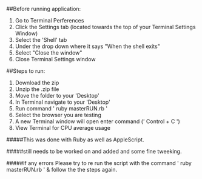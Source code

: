 
##Before running application:

1. Go to Terminal Perferences
2. Click the Settings tab (located towards the top of your Terminal Settings Window)
3. Select the 'Shell' tab
4. Under the drop down where it says "When the shell exits"
5. Select "Close the window"
6. Close Terminal Settings window


##Steps to run:

1. Download the zip
2. Unzip the .zip file
3. Move the folder to your 'Desktop'
4. In Terminal navigate to your 'Desktop'
5. Run command ' ruby masterRUN.rb '
6. Select the browser you are testing
7. A new Terminal window will open enter command (' Control + C ')
8. View Terminal for CPU average usage

#####This was done with Ruby as well as AppleScript.

#####still needs to be worked on and added and some fine tweeking.


#####If any errors Please try to re run the script with the command ' ruby masterRUN.rb ' & follow the the steps again.
